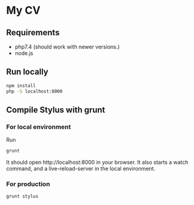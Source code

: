 # My CV

## Requirements

- php7.4 (should work with newer versions.)
- node.js

## Run locally

``` bash
npm install
php -S localhost:8000
```

## Compile Stylus with grunt

### For local environment

Run
``` bash
grunt
```

It should open http://localhost:8000 in your browser.
It also starts a watch command, and a live-reload-server in the local environment.

### For production

```
grunt stylus
```
